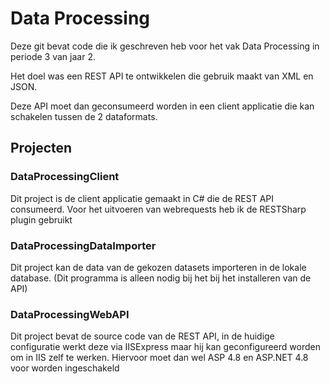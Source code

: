 # Data Processing
Deze git bevat code die ik geschreven heb voor het vak Data Processing in periode 3 van jaar 2.

Het doel was een REST API te ontwikkelen die gebruik maakt van XML en JSON.

Deze API moet dan geconsumeerd worden in een client applicatie die kan schakelen tussen de 2 dataformats.

## Projecten
### DataProcessingClient
Dit project is de client applicatie gemaakt in C# die de REST API consumeerd. 
Voor het uitvoeren van webrequests heb ik de RESTSharp plugin gebruikt

### DataProcessingDataImporter
Dit project kan de data van de gekozen datasets importeren in de lokale database. (Dit programma is alleen nodig bij het
bij het installeren van de API)

### DataProcessingWebAPI
Dit project bevat de source code van de REST API, 
in de huidige configuratie werkt deze via IISExpress maar hij kan geconfigureerd worden om in IIS zelf te werken.
Hiervoor moet dan wel ASP 4.8 en ASP.NET 4.8 voor worden ingeschakeld
